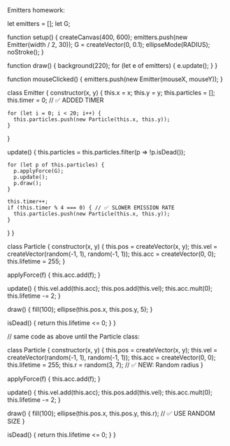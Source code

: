 Emitters homework:

let emitters = [];
let G;

function setup() {
  createCanvas(400, 600);
  emitters.push(new Emitter(width / 2, 30));
  G = createVector(0, 0.1);
  ellipseMode(RADIUS);
  noStroke();
}

function draw() {
  background(220);
  for (let e of emitters) {
    e.update();
  }
}

function mouseClicked() {
  emitters.push(new Emitter(mouseX, mouseY));
}

class Emitter {
  constructor(x, y) {
    this.x = x;
    this.y = y;
    this.particles = [];
    this.timer = 0; // ✅ ADDED TIMER

    for (let i = 0; i < 20; i++) {
      this.particles.push(new Particle(this.x, this.y));
    }
  }

  update() {
    this.particles = this.particles.filter(p => !p.isDead());

    for (let p of this.particles) {
      p.applyForce(G);
      p.update();
      p.draw();
    }

    this.timer++;
    if (this.timer % 4 === 0) { // ✅ SLOWER EMISSION RATE
      this.particles.push(new Particle(this.x, this.y));
    }
  }
}

class Particle {
  constructor(x, y) {
    this.pos = createVector(x, y);
    this.vel = createVector(random(-1, 1), random(-1, 1));
    this.acc = createVector(0, 0);
    this.lifetime = 255;
  }

  applyForce(f) {
    this.acc.add(f);
  }

  update() {
    this.vel.add(this.acc);
    this.pos.add(this.vel);
    this.acc.mult(0);
    this.lifetime -= 2;
  }

  draw() {
    fill(100);
    ellipse(this.pos.x, this.pos.y, 5);
  }

  isDead() {
    return this.lifetime <= 0;
  }
}



// same code as above until the Particle class:

class Particle {
  constructor(x, y) {
    this.pos = createVector(x, y);
    this.vel = createVector(random(-1, 1), random(-1, 1));
    this.acc = createVector(0, 0);
    this.lifetime = 255;
    this.r = random(3, 7); // ✅ NEW: Random radius
  }

  applyForce(f) {
    this.acc.add(f);
  }

  update() {
    this.vel.add(this.acc);
    this.pos.add(this.vel);
    this.acc.mult(0);
    this.lifetime -= 2;
  }

  draw() {
    fill(100);
    ellipse(this.pos.x, this.pos.y, this.r); // ✅ USE RANDOM SIZE
  }

  isDead() {
    return this.lifetime <= 0;
  }
}

